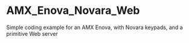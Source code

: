 # AMX_Enova_Novara_Web
Simple coding example for an AMX Enova, with Novara keypads, and a primitive Web server
